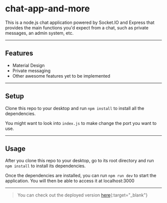 chat-app-and-more
============
This is a node.js chat application powered by Socket.IO and Express that provides the main functions you'd expect from a chat, such as private messages, an admin system, etc.

---

## Features
- Material Design
- Private messaging
- Other awesome features yet to be implemented


---

## Setup
Clone this repo to your desktop and run `npm install` to install all the dependencies.

You might want to look into `index.js` to make change the port you want to use.

---

## Usage
After you clone this repo to your desktop, go to its root directory and run `npm install` to install its dependencies.

Once the dependencies are installed, you can run  `npm run dev` to start the application. You will then be able to access it at localhost:3000

---

>You can check out the deployed version [here](https://chat-app-and-more.herokuapp.com/){:target="_blank"}
